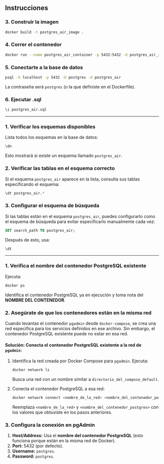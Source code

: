 ## Instrucciones

### 3. **Construir la imagen**

```bash
docker build -t postgres_air_image .
```

### 4. **Correr el contenedor**

```bash
docker run --name postgres_air_container -p 5432:5432 -d postgres_air_image
```

### 5. **Conectarte a la base de datos**

```bash
psql -h localhost -p 5432 -U postgres -d postgres_air
```

La contraseña será `postgres` (o la que definiste en el Dockerfile).

### 6. **Ejecutar .sql**

```bash
\i postgres_air.sql
```

---

### 1. **Verificar los esquemas disponibles**

Lista todos los esquemas en la base de datos:

```sql
\dn
```

Esto mostrará si existe un esquema llamado `postgres_air`.

### 2. **Verificar las tablas en el esquema correcto**

Si el esquema `postgres_air` aparece en la lista, consulta sus tablas especificando el esquema:

```sql
\dt postgres_air.*
```

### 3. **Configurar el esquema de búsqueda**

Si las tablas están en el esquema `postgres_air`, puedes configurarlo como el esquema de búsqueda para evitar especificarlo manualmente cada vez:

```sql
SET search_path TO postgres_air;
```

Después de esto, usa:

```sql
\dt
```

---

### **1. Verifica el nombre del contenedor PostgreSQL existente**

Ejecuta:

```bash
docker ps
```

Identifica el contenedor PostgreSQL ya en ejecución y toma nota del **NOMBRE DEL CONTENEDOR**.

### **2. Asegúrate de que los contenedores están en la misma red**

Cuando levantas el contenedor `pgadmin` desde `docker-compose`, se crea una red específica para los servicios definidos en ese archivo. Sin embargo, el contenedor PostgreSQL existente puede no estar en esa red.

#### **Solución: Conecta el contenedor PostgreSQL existente a la red de `pgadmin`:**

1. Identifica la red creada por Docker Compose para `pgadmin`. Ejecuta:

   ```bash
   docker network ls
   ```

   Busca una red con un nombre similar a `directorio_del_compose_default`.

2. Conecta el contenedor PostgreSQL a esa red:
   ```bash
   docker network connect <nombre_de_la_red> <nombre_del_contenedor_postgres>
   ```
   Reemplaza `<nombre_de_la_red>` y `<nombre_del_contenedor_postgres>` con los valores que obtuviste en los pasos anteriores.

### **3. Configura la conexión en pgAdmin**

1. **Host/Address:** Usa el **nombre del contenedor PostgreSQL** (esto funciona porque están en la misma red de Docker).
2. **Port:** 5432 (por defecto).
3. **Username:** `postgres`.
4. **Password:** `postgres`.
